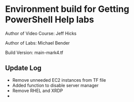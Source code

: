 # Environment build for Getting PowerShell Help labs

Author of Video Course: Jeff Hicks

Author of Labs: Michael Bender

Build Version: main-mark4.tf

## Update Log
- Remove unneeded EC2 instances from TF file
- Added function to disable server manager
- Remove RHEL and XRDP
- 